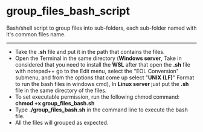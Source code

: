 # group_files_bash_script
Bash/shell script to group files into sub-folders, each sub-folder named with it's common files name.

_________________________________________________________________________________________________________________

 - Take the **.sh** file and put it in the path that contains the files.
 - Open the Terminal in the same directory (**Windows server**, Take in considered that you need to install the **WSL** after that open the **.sh** file with notepad++      go to the Edit menu, select the "EOL Conversion" submenu, and from the options that come up select "**UNIX (LF)**" Format to run the bash files in windows cmd), In      **Linux server** just put the **.sh** file in the same directory of the files.
 - To set executable permission, run the following chmod command: **chmod +x group_files_bash.sh**
 - Type **./group_files_bash.sh** in the command line to execute the bash file.
 - All the files will grouped as expected.

